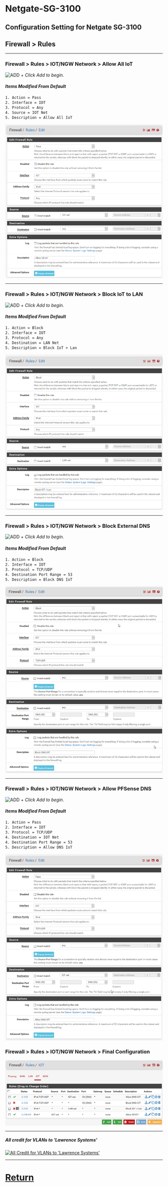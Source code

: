 
# Netgate-SG-3100

## Configuration Setting for Netgate SG-3100

## **Firewall > Rules**

---

### **Firewall > Rules > IOT/NGW Network > Allow All IoT**

![ADD +](https://via.placeholder.com/15/43A047/000000?text=+) *Click Add to begin.*

#### *Items Modified From Default*
    1. Action = Pass
    2. Interface = IOT
    3. Protocol = Any
    4. Source = IOT Net
    5. Description = Allow All IoT


![SG-3100 Firewall > Rules > IOT > ALLow ALL](images/Firewall_Rules_Vlan_IOT_Allow_All.png)

---

### **Firewall > Rules > IOT/NGW Network > Block IoT to LAN**

![ADD +](https://via.placeholder.com/15/43A047/000000?text=+) *Click Add to begin.*

#### *Items Modified From Default*
    1. Action = Block
    2. Interface = IOT
    3. Protocol = Any
    4. Destination = LAN Net
    5. Description = Block IoT > Lan


![SG-3100 Firewall > Rules > IOT > Block IoT to Lan](images/Firewall_Rules_Vlan_IOT_Block_IOT_Lan.png)

---

### **Firewall > Rules > IOT/NGW Network > Block External DNS**

![ADD +](https://via.placeholder.com/15/43A047/000000?text=+) *Click Add to begin.*

#### *Items Modified From Default*
    1. Action = Block
    2. Interface = IOT
    3. Protocol = TCP/UDP
    4. Destination Port Range = 53 
    5. Description = Block DNS IoT


![SG-3100 Firewall > Rules > IOT > Block External DNS](images/Firewall_Rules_Vlan_IOT_Block_Dns.png)

---

### **Firewall > Rules > IOT/NGW Network > Allow PFSense DNS**

![ADD +](https://via.placeholder.com/15/43A047/000000?text=+) *Click Add to begin.*

#### *Items Modified From Default*
    1. Action = Pass
    2. Interface = IOT
    3. Protocol = TCP/UDP
    4. Destination = IOT Net
    4. Destination Port Range = 53 
    5. Description = Allow DNS IoT


![SG-3100 Firewall > Rules > IOT > Allow PFSense DNS](images/Firewall_Rules_Vlan_IOT_Allow_Dns.png)

### **Firewall > Rules > IOT/NGW Network > Final Configuration**

![SG-3100 Firewall > Rules > IOT ](images/Firewall_Rules_Vlan_IOT_Final.png)

---

##### All credit for VLANs to 'Lawrence Systems'

[![All Credit for VLANs to 'Lawrence Systems'](https://img.youtube.com/vi/b2w1Ywt081o/0.jpg)](https://www.youtube.com/watch?v=b2w1Ywt081o)

---

# [Return](../README.md)